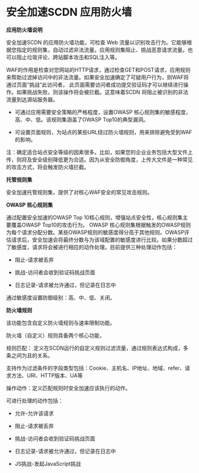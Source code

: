 
# 安全加速SCDN 应用防火墙

**应用防火墙说明**

安全加速SCDN 的应用防火墙功能，可检查 Web 流量以识别攻击行为。它能够根据您指定的规则集，自动过滤非法流量。应用规则集阻止、挑战恶意请求流量。也可以阻止垃圾评论、跨站脚本攻击和SQL注入等。

WAF的作用是检查对您网站的HTTP请求，通过检查GET和POST请求，应用规则来帮助过滤掉访问中的非法流量。如果安全加速确定了可疑用户行为，则WAF将通过页面“挑战”此访问者，
此页面需要访问者成功提交验证码才可以继续进行操作。如果挑战失败，则该操作将会被拦截。这意味着SCDN 将阻止被识别的非法流量到达源站服务器。

* 可通过应用需要安全策略的严格程度，设置OWASP 核心规则集的敏感程度，高、中、低。该规则集涵盖了OWASP Top10的典型漏洞。

* 可设置页面规则，为站点的某些URL绕过防火墙规则，用来排除避免受到WAF的影响。

注：确定适合站点安全等级的因素很多。比如，如果您的企业业务包括大型文件上传，则将及安全级别降低更为合适。因为从安全防御角度，上传大文件是一种常见的攻击方式，将会触发防火墙拦截。



**托管规则集**

安全加速托管规则集，提供了对核心WAF安全的常见攻击规则。


**OWASP 核心规则集**

通过配置安全加速的OWASP Top 10核心规则，增强站点安全性，核心规则集主要覆盖OWASP Top10的攻击行为。
OWASP 核心规则集根据触发的OWASP规则为每个请求分配分数。某些OWASP规则的敏感度得分高于其他规则。OWASP评估请求后，安全加速会将最终分数与为该域配置的敏感度进行比较。如果分数超过了敏感度，请求将会被进行相应的动作处理。目前提供三种处理动作包括：

- 阻止-请求被丢弃

- 挑战-访问者会收到验证码挑战页面

- 日志记录-请求被允许通过，但记录在日志中


通过敏感度设置防御级别：高、中、低、关闭。


**防火墙规则**

该功能包含自定义防火墙规则与速率限制功能。

防火墙（自定义）规则具备两个核心功能，

规则匹配：
定义在SCDN运行的自定义规则过滤流量，通过规则表达式构成，多条之间为且的关系。

支持作为过滤条件的字段类型包括：Cookie、主机名、IP地址、地域、refer、请求方法、URI、HTTP版本、UA等

操作动作：定义匹配规则时安全加速应该执行的动作。


可进行处理的动作包括：

- 允许-允许该请求

- 阻止-请求被丢弃

- 挑战-访问者会收到验证码挑战页面

- 日志记录-请求被允许通过，但记录在日志中

- JS挑战-发起JavaScript挑战
